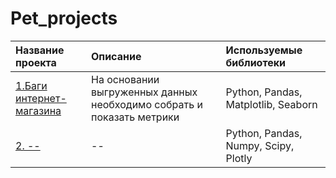 # Pet_projects
| Название проекта | Описание |Используемые библиотеки|
| :-------------------- | :--------------------- |:---------------------------|
| [1.Баги интернет-магазина]([(https://github.com/GusevaAnna/Pet_projects/tree/main/1)]) | На основании выгруженных данных необходимо собрать и показать метрики|Python, Pandas, Matplotlib, Seaborn|
| [2. --](--) | --|Python, Pandas, Numpy, Scipy, Plotly|
